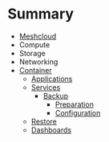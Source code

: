 # Summary

* [Meshcloud](README.md)
* Compute
* Storage
* Networking
* [Container](paas.md)
  * [Applications](paas/applications.md)
  * [Services](paas/services.md)
    * [Backup](paas/services/backup.md)
      * [Preparation](paas/services/backup/preparation.md)
      * [Configuration](paas/services/backup/configuration.md)
  * [Restore](paas/services/restore.md)
  * [Dashboards](paas/services/dashboards.md)

